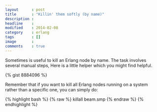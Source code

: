 ```yaml
---
layout      : post
title       : "Killin' them softly (by name)"
description :
headline    :
modified    : 2014-02-08
category    : erlang
tags        : []
image       :
comments    : true
---
```


Sometimes is useful to kill an Erlang node by name.
The task involves several manual steps, Here is a little helper which
you might find helpful.

{% gist 8884096 %}

Remember that if you want to kill all Erlang nodes running on a
system rather than a specific one, you can simply do:

{% highlight bash %}
{% raw %}
killall beam.smp
{% endraw %}
{% endhighlight %}
